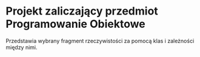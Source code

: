 # Projekt zaliczający przedmiot Programowanie Obiektowe
Przedstawia wybrany fragment rzeczywistości za pomocą klas i zależności między nimi.
